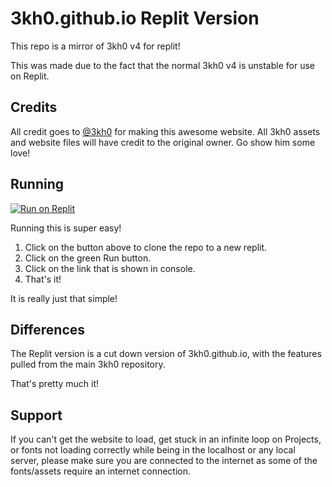 # 3kh0.github.io Replit Version

This repo is a mirror of 3kh0 v4 for replit!

This was made due to the fact that the normal 3kh0 v4 is unstable for use on Replit.

## Credits

All credit goes to [@3kh0](https://github.com/3kh0) for making this awesome website. All 3kh0 assets and website files will have credit to the original owner. Go show him some love! 

## Running

[![Run on Replit](https://binbashbanana.github.io/deploy-buttons/buttons/remade/replit.svg)](https://replit.com/github/3kh0/3kh0.github.io-replit)

Running this is super easy!

1. Click on the button above to clone the repo to a new replit.
2. Click on the green Run button.
3. Click on the link that is shown in console.
4. That's it!

It is really just that simple!


## Differences

The Replit version is a cut down version of 3kh0.github.io, with the features pulled from the main 3kh0 repository.

That's pretty much it!

## Support

If you can't get the website to load, get stuck in an infinite loop on Projects, or fonts not loading correctly while being in the localhost or any local server, please make sure you are connected to the internet as some of the fonts/assets require an internet connection.